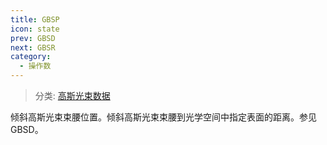 ```yaml
---
title: GBSP
icon: state
prev: GBSD
next: GBSR
category:
  - 操作数
---
```


> 分类: [高斯光束数据](/hb/operands/135/893/  "Zemax 操作数 高斯光束数据")

倾斜高斯光束束腰位置。倾斜高斯光束束腰到光学空间中指定表面的距离。参见GBSD。